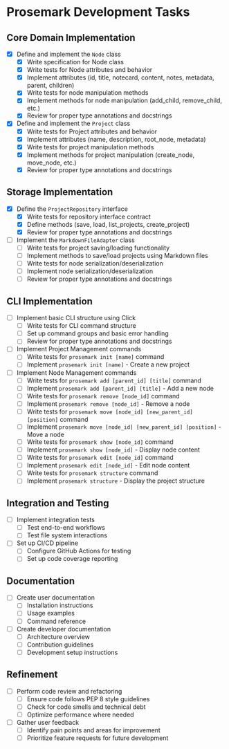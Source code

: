 # Prosemark Development Tasks

## Core Domain Implementation

- [x] Define and implement the `Node` class
  - [x] Write specification for Node class
  - [x] Write tests for Node attributes and behavior
  - [x] Implement attributes (id, title, notecard, content, notes, metadata, parent, children)
  - [x] Write tests for node manipulation methods
  - [x] Implement methods for node manipulation (add_child, remove_child, etc.)
  - [x] Review for proper type annotations and docstrings

- [x] Define and implement the `Project` class
  - [x] Write tests for Project attributes and behavior
  - [x] Implement attributes (name, description, root_node, metadata)
  - [x] Write tests for project manipulation methods
  - [x] Implement methods for project manipulation (create_node, move_node, etc.)
  - [x] Review for proper type annotations and docstrings

## Storage Implementation

- [x] Define the `ProjectRepository` interface
  - [x] Write tests for repository interface contract
  - [x] Define methods (save, load, list_projects, create_project)
  - [x] Review for proper type annotations and docstrings

- [ ] Implement the `MarkdownFileAdapter` class
  - [ ] Write tests for project saving/loading functionality
  - [ ] Implement methods to save/load projects using Markdown files
  - [ ] Write tests for node serialization/deserialization
  - [ ] Implement node serialization/deserialization
  - [ ] Review for proper type annotations and docstrings

## CLI Implementation

- [ ] Implement basic CLI structure using Click
  - [ ] Write tests for CLI command structure
  - [ ] Set up command groups and basic error handling
  - [ ] Review for proper type annotations and docstrings

- [ ] Implement Project Management commands
  - [ ] Write tests for `prosemark init [name]` command
  - [ ] Implement `prosemark init [name]` - Create a new project

- [ ] Implement Node Management commands
  - [ ] Write tests for `prosemark add [parent_id] [title]` command
  - [ ] Implement `prosemark add [parent_id] [title]` - Add a new node
  - [ ] Write tests for `prosemark remove [node_id]` command
  - [ ] Implement `prosemark remove [node_id]` - Remove a node
  - [ ] Write tests for `prosemark move [node_id] [new_parent_id] [position]` command
  - [ ] Implement `prosemark move [node_id] [new_parent_id] [position]` - Move a node
  - [ ] Write tests for `prosemark show [node_id]` command
  - [ ] Implement `prosemark show [node_id]` - Display node content
  - [ ] Write tests for `prosemark edit [node_id]` command
  - [ ] Implement `prosemark edit [node_id]` - Edit node content
  - [ ] Write tests for `prosemark structure` command
  - [ ] Implement `prosemark structure` - Display the project structure

## Integration and Testing

- [ ] Implement integration tests
  - [ ] Test end-to-end workflows
  - [ ] Test file system interactions

- [ ] Set up CI/CD pipeline
  - [ ] Configure GitHub Actions for testing
  - [ ] Set up code coverage reporting

## Documentation

- [ ] Create user documentation
  - [ ] Installation instructions
  - [ ] Usage examples
  - [ ] Command reference

- [ ] Create developer documentation
  - [ ] Architecture overview
  - [ ] Contribution guidelines
  - [ ] Development setup instructions

## Refinement

- [ ] Perform code review and refactoring
  - [ ] Ensure code follows PEP 8 style guidelines
  - [ ] Check for code smells and technical debt
  - [ ] Optimize performance where needed

- [ ] Gather user feedback
  - [ ] Identify pain points and areas for improvement
  - [ ] Prioritize feature requests for future development

